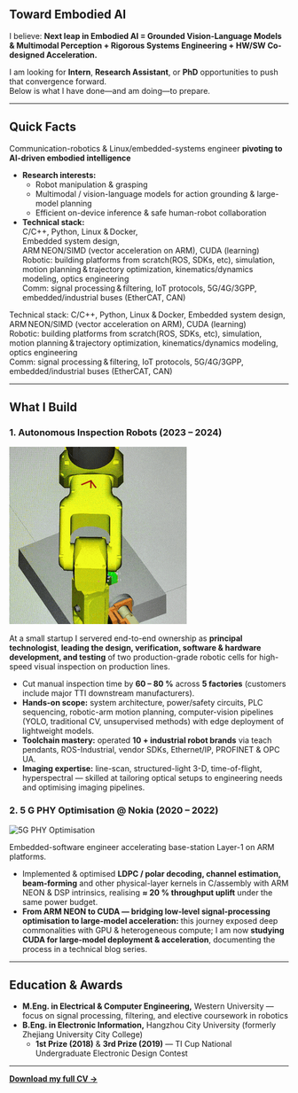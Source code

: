 ## Toward Embodied AI

I believe:
**Next leap in Embodied AI = Grounded Vision-Language Models & Multimodal Perception + Rigorous Systems Engineering + HW/SW Co-designed Acceleration.**

I am looking for **Intern**, **Research Assistant**, or **PhD** opportunities to push that convergence forward.  
Below is what I have done—and am doing—to prepare.

---

## Quick Facts
Communication-robotics & Linux/embedded-systems engineer **pivoting to AI-driven embodied intelligence**

- **Research interests:**  
  - Robot manipulation & grasping  
  - Multimodal / vision-language models for action grounding & large-model planning  
  - Efficient on-device inference & safe human-robot collaboration  
- **Technical stack:**  
  C/C++, Python, Linux & Docker,    
  Embedded system design,   
  ARM NEON/SIMD (vector acceleration on ARM), CUDA (learning)  
  Robotic: building platforms from scratch(ROS, SDKs, etc), simulation, motion planning & trajectory optimization, kinematics/dynamics modeling, optics engineering  
  Comm: signal processing & filtering, IoT protocols, 5G/4G/3GPP, embedded/industrial buses (EtherCAT, CAN)  

Technical stack:
C/C++, Python, Linux & Docker,
Embedded system design,   
ARM NEON/SIMD (vector acceleration on ARM), CUDA (learning)  
Robotic: building platforms from scratch(ROS, SDKs, etc), simulation, motion planning & trajectory optimization, kinematics/dynamics modeling, optics engineering  
Comm: signal processing & filtering, IoT protocols, 5G/4G/3GPP, embedded/industrial buses (EtherCAT, CAN)  

---

## What I Build

### 1. Autonomous Inspection Robots (2023 – 2024)
![Inspection Robot Demo](public/images/projects/robot_sim.gif)

At a small startup I servered end-to-end ownership as **principal technologist**, **leading the design, verification, software & hardware development, and testing** of two production-grade robotic cells for high-speed visual inspection on production lines.

* Cut manual inspection time by **60 – 80 %** across **5 factories** (customers include major TTI downstream manufacturers).  
* **Hands-on scope:** system architecture, power/safety circuits, PLC sequencing, robotic-arm motion planning, computer-vision pipelines (YOLO, traditional CV, unsupervised methods) with edge deployment of lightweight models.  
* **Toolchain mastery:** operated **10 + industrial robot brands** via teach pendants, ROS-Industrial, vendor SDKs, Ethernet/IP, PROFINET & OPC UA.  
* **Imaging expertise:** line-scan, structured-light 3-D, time-of-flight, hyperspectral — skilled at tailoring optical setups to engineering needs and optimising imaging pipelines.

### 2. 5 G PHY Optimisation @ Nokia (2020 – 2022)
![5G PHY Optimisation](./media/nokia_5g.gif)

Embedded-software engineer accelerating base-station Layer-1 on ARM platforms.

* Implemented & optimised **LDPC / polar decoding, channel estimation, beam-forming** and other physical-layer kernels in C/assembly with ARM NEON & DSP intrinsics, realising **≈ 20 % throughput uplift** under the same power budget.  
* **From ARM NEON to CUDA — bridging low-level signal-processing optimisation to large-model acceleration:** this journey exposed deep commonalities with GPU & heterogeneous compute; I am now **studying CUDA for large-model deployment & acceleration**, documenting the process in a technical blog series.

---

## Education & Awards
- **M.Eng. in Electrical & Computer Engineering,** Western University — focus on signal processing, filtering, and elective coursework in robotics  
- **B.Eng. in Electronic Information,** Hangzhou City University (formerly Zhejiang University City College)  
  - **1st Prize (2018)** & **3rd Prize (2019)** — TI Cup National Undergraduate Electronic Design Contest  

---

[**Download my full CV →**](./resume/Chen_Xiangchao_CV.pdf)
